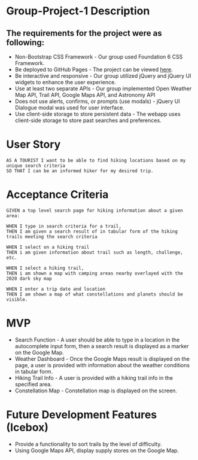# Group-Project-1 Description

## The requirements for the project were as following:
* Non-Bootstrap CSS Framework - Our group used Foundation 6 CSS Framework.
* Be deployed to GitHub Pages - The project can be viewed [here](https://sdseney508.github.io/Trail-Finder/).
* Be interactive and responsive - Our group utilized jQuery and jQuery UI widgets to enhance the user experience.
* Use at least two separate APIs - Our group implemented Open Weather Map API, Trail API, Google Maps API, and Astronomy API
* Does not use alerts, confirms, or prompts (use modals) - jQuery UI Dialogue modal was used for user interface.
* Use client-side storage to store persistent data - The webapp uses client-side storage to store past searches and preferences. 

# User Story
	AS A TOURIST I want to be able to find hiking locations based on my unique search criteria 
	SO THAT I can be an informed hiker for my desired trip.

# Acceptance Criteria
	GIVEN a top level search page for hiking information about a given area:
	
	WHEN I type in search criteria for a trail, 
	THEN I am given a search result of in tabular form of the hiking trails meeting the search criteria
	
	WHEN I select on a hiking trail
	THEN i am given information about trail such as length, challenge, etc.

	WHEN I select a hiking trail, 
	THEN i am shown a map with camping areas nearby overlayed with the 2020 dark sky map
	
	WHEN I enter a trip date and location
	THEN I am shown a map of what constellations and planets should be visible.

# MVP
* Search Function - A user should be able to type in a location in the autocomplete input form, then a search result is displayed as a marker on the Google Map.
* Weather Dashboard - Once the Google Maps result is displayed on the page, a user is provided with information about the weather conditions in tabular form.
* Hiking Trail Info - A user is provided with a hiking trail info in the specified area.
* Constellation Map - Constellation map is displayed on the screen.

# Future Development Features (Icebox)
* Provide a functionality to sort trails by the level of difficulty.
* Using Google Maps API, display supply stores on the Google Map.
